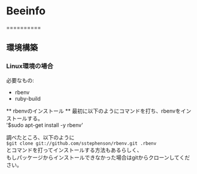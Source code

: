 # Beeinfo
==========  

## 環境構築

### Linux環境の場合
必要なもの:  
* rbenv  
* ruby-build  

** rbenvのインストール **
最初に以下のようにコマンドを打ち、rbenvをインストールする。  
'$sudo apt-get install -y rbenv'  

調べたところ、以下のように  
`$git clone git://github.com/sstephenson/rbenv.git .rbenv`  
とコマンドを打ってインストールする方法もあるらしく、  
もしパッケージからインストールできなかった場合はgitからクローンしてください。  


